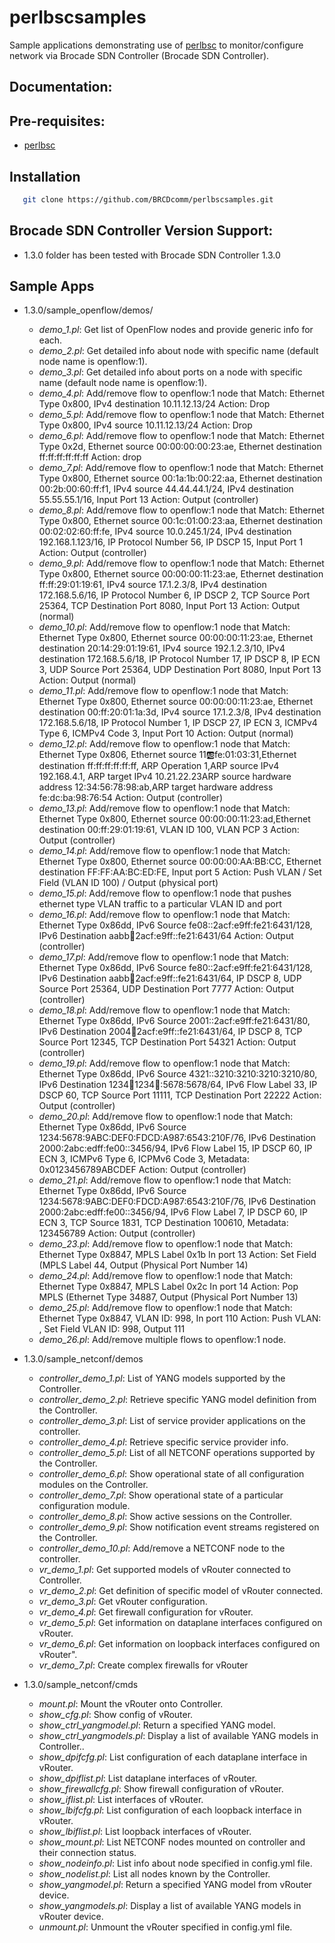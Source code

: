 # perlbscsamples
Sample applications demonstrating use of [perlbsc](https://github.com/BRCDcomm/perlbsc) to monitor/configure network via Brocade SDN Controller (Brocade SDN Controller).

## Documentation:

## Pre-requisites:
* [perlbsc](https://github.com/BRCDcomm/perlbsc)

## Installation
```bash
   git clone https://github.com/BRCDcomm/perlbscsamples.git
```

## Brocade SDN Controller Version Support:
* 1.3.0 folder has been tested with Brocade SDN Controller 1.3.0


## Sample Apps

* 1.3.0/sample_openflow/demos/
    * _demo_1.pl_: Get list of OpenFlow nodes and provide generic info for each.
    * _demo_2.pl_: Get detailed info about node with specific name (default node name is openflow:1).
    * _demo_3.pl_: Get detailed info about ports on a node with specific name (default node name is openflow:1).
    * _demo_4.pl_: Add/remove flow to openflow:1 node that Match: Ethernet Type 0x800, IPv4 destination 10.11.12.13/24 Action: Drop
    * _demo_5.pl_: Add/remove flow to openflow:1 node that Match: Ethernet Type 0x800, IPv4 source 10.11.12.13/24 Action: Drop
    * _demo_6.pl_: Add/remove flow to openflow:1 node that Match: Ethernet Type 0x2d, Ethernet source 00:00:00:00:23:ae, Ethernet destination ff:ff:ff:ff:ff:ff Action: drop
    * _demo_7.pl_:  Add/remove flow to openflow:1 node that Match: Ethernet Type 0x800, Ethernet source 00:1a:1b:00:22:aa, Ethernet destination 00:2b:00:60:ff:f1, IPv4 source 44.44.44.1/24, IPv4 destination 55.55.55.1/16, Input Port 13 Action: Output (controller)
    * _demo_8.pl_: Add/remove flow to openflow:1 node that Match: Ethernet Type 0x800, Ethernet source 00:1c:01:00:23:aa, Ethernet destination 00:02:02:60:ff:fe, IPv4 source 10.0.245.1/24, IPv4 destination 192.168.1.123/16, IP Protocol Number 56, IP DSCP 15, Input Port 1 Action: Output (controller)
    * _demo_9.pl_: Add/remove flow to openflow:1 node that Match: Ethernet Type 0x800, Ethernet source 00:00:00:11:23:ae, Ethernet destination ff:ff:29:01:19:61, IPv4 source 17.1.2.3/8, IPv4 destination 172.168.5.6/16, IP Protocol Number 6, IP DSCP 2, TCP Source Port 25364, TCP Destination Port 8080, Input Port 13 Action: Output (normal)
    * _demo_10.pl_: Add/remove flow to openflow:1 node that Match: Ethernet Type 0x800, Ethernet source 00:00:00:11:23:ae, Ethernet destination 20:14:29:01:19:61, IPv4 source 192.1.2.3/10, IPv4 destination 172.168.5.6/18, IP Protocol Number 17, IP DSCP 8, IP ECN 3, UDP Source Port 25364, UDP Destination Port 8080, Input Port 13 Action: Output (normal)
    * _demo_11.pl_: Add/remove flow to openflow:1 node that Match: Ethernet Type 0x800, Ethernet source 00:00:00:11:23:ae, Ethernet destination 00:ff:20:01:1a:3d, IPv4 source 17.1.2.3/8, IPv4 destination 172.168.5.6/18, IP Protocol Number 1, IP DSCP 27, IP ECN 3, ICMPv4 Type 6, ICMPv4 Code 3, Input Port 10 Action: Output (normal)
    * _demo_12.pl_: Add/remove flow to openflow:1 node that Match: Ethernet Type 0x806, Ethernet source 11:ab:fe:01:03:31,Ethernet destination ff:ff:ff:ff:ff:ff, ARP Operation 1,ARP source IPv4 192.168.4.1, ARP target IPv4 10.21.22.23ARP source hardware address 12:34:56:78:98:ab,ARP target hardware address fe:dc:ba:98:76:54 Action: Output (controller)
    * _demo_13.pl_: Add/remove flow to openflow:1 node that Match: Ethernet Type 0x800, Ethernet source 00:00:00:11:23:ad,Ethernet destination 00:ff:29:01:19:61, VLAN ID 100, VLAN PCP 3 Action: Output (controller)
    * _demo_14.pl_: Add/remove flow to openflow:1 node that Match: Ethernet Type 0x800, Ethernet source 00:00:00:AA:BB:CC, Ethernet destination FF:FF:AA:BC:ED:FE, Input port 5 Action: Push VLAN / Set Field (VLAN ID 100) / Output (physical port)
    * _demo_15.pl_: Add/remove flow to openflow:1 node that pushes ethernet type VLAN traffic to a particular VLAN ID and port 
    * _demo_16.pl_: Add/remove flow to openflow:1 node that Match: Ethernet Type 0x86dd, IPv6 Source fe08::2acf:e9ff:fe21:6431/128, IPv6 Destination aabb:1234:2acf:e9ff::fe21:6431/64 Action: Output (controller)
    * _demo_17.pl_: Add/remove flow to openflow:1 node that Match: Ethernet Type 0x86dd, IPv6 Source fe80::2acf:e9ff:fe21:6431/128, IPv6 Destination aabb:1234:2acf:e9ff::fe21:6431/64, IP DSCP 8, UDP Source Port 25364, UDP Destination Port 7777 Action: Output (controller)
    * _demo_18.pl_: Add/remove flow to openflow:1 node that Match: Ethernet Type 0x86dd, IPv6 Source 2001::2acf:e9ff:fe21:6431/80, IPv6 Destination 2004:1234:2acf:e9ff::fe21:6431/64, IP DSCP 8, TCP Source Port 12345, TCP Destination Port 54321 Action: Output (controller)
    * _demo_19.pl_: Add/remove flow to openflow:1 node that Match: Ethernet Type 0x86dd, IPv6 Source 4321::3210:3210:3210:3210/80, IPv6 Destination 1234:1234:1234:1234::5678:5678/64, IPv6 Flow Label 33, IP DSCP 60, TCP Source Port 11111, TCP Destination Port 22222 Action: Output (controller)
    * _demo_20.pl_: Add/remove flow to openflow:1 node that Match: Ethernet Type 0x86dd, IPv6 Source 1234:5678:9ABC:DEF0:FDCD:A987:6543:210F/76, IPv6 Destination 2000:2abc:edff:fe00::3456/94, IPv6 Flow Label 15, IP DSCP 60, IP ECN 3, ICMPv6 Type 6, ICPMv6 Code 3, Metadata: 0x0123456789ABCDEF Action: Output (controller)
    * _demo_21.pl_: Add/remove flow to openflow:1 node that Match: Ethernet Type 0x86dd, IPv6 Source 1234:5678:9ABC:DEF0:FDCD:A987:6543:210F/76, IPv6 Destination 2000:2abc:edff:fe00::3456/94, IPv6 Flow Label 7, IP DSCP 60, IP ECN 3, TCP Source 1831, TCP Destination 100610, Metadata: 123456789 Action: Output (controller)
    * _demo_23.pl_: Add/remove flow to openflow:1 node that Match: Ethernet Type 0x8847, MPLS Label 0x1b In port 13 Action: Set Field (MPLS Label 44, Output (Physical Port Number 14)
    * _demo_24.pl_: Add/remove flow to openflow:1 node that Match: Ethernet Type 0x8847, MPLS Label 0x2c In port 14 Action: Pop MPLS (Ethernet Type 34887, Output (Physical Port Number 13)
    * _demo_25.pl_: Add/remove flow to openflow:1 node that Match: Ethernet Type 0x8847, VLAN ID: 998, In port 110 Action: Push VLAN: <ethertype stag>, Set Field VLAN ID: 998, Output 111
    * _demo_26.pl_: Add/remove multiple flows to openflow:1 node.

* 1.3.0/sample_netconf/demos
    * _controller_demo_1.pl_: List of YANG models supported by the Controller.
    * _controller_demo_2.pl_: Retrieve specific YANG model definition from the Controller.
    * _controller_demo_3.pl_: List of service provider applications on the controller.
    * _controller_demo_4.pl_: Retrieve specific service provider info.
    * _controller_demo_5.pl_: List of all NETCONF operations supported by the Controller.
    * _controller_demo_6.pl_: Show operational state of all configuration modules on the Controller.
    * _controller_demo_7.pl_: Show operational state of a particular configuration module.
    * _controller_demo_8.pl_: Show active sessions on the Controller.
    * _controller_demo_9.pl_: Show notification event streams registered on the Controller.
    * _controller_demo_10.pl_: Add/remove a NETCONF node to the controller.
    * _vr_demo_1.pl_: Get supported models of vRouter connected to Controller.
    * _vr_demo_2.pl_: Get definition of specific model of vRouter connected.
    * _vr_demo_3.pl_: Get vRouter configuration.
    * _vr_demo_4.pl_: Get firewall configuration for vRouter.
    * _vr_demo_5.pl_: Get information on dataplane interfaces configured on vRouter.
    * _vr_demo_6.pl_: Get information on loopback interfaces configured on vRouter".
    * _vr_demo_7.pl_: Create complex firewalls for vRouter
* 1.3.0/sample_netconf/cmds
    * _mount.pl_: Mount the vRouter onto Controller.
    * _show_cfg.pl_: Show config of vRouter.
    * _show_ctrl_yangmodel.pl_: Return a specified YANG model.
    * _show_ctrl_yangmodels.pl_: Display a list of available YANG models in Controller..
    * _show_dpifcfg.pl_: List configuration of each dataplane interface in vRouter.
    * _show_dpiflist.pl_: List dataplane interfaces of vRouter.
    * _show_firewallcfg.pl_: Show firewall configuration of vRouter.
    * _show_iflist.pl_: List interfaces of vRouter.
    * _show_lbifcfg.pl_: List configuration of each loopback interface in vRouter.
    * _show_lbiflist.pl_: List loopback interfaces of vRouter.
    * _show_mount.pl_: List NETCONF nodes mounted on controller and their connection status.
    * _show_nodeinfo.pl_: List info about node specified in config.yml file.
    * _show_nodelist.pl_: List all nodes known by the Controller.
    * _show_yangmodel.pl_: Return a specified YANG model from vRouter device.
    * _show_yangmodels.pl_: Display a list of available YANG models in vRouter device.
    * _unmount.pl_: Unmount the vRouter specified in config.yml file.

